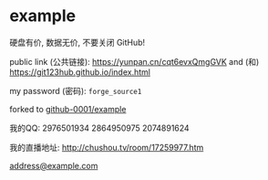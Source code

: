 # example

硬盘有价, 数据无价, 不要关闭 GitHub!

public link (公共链接): https://yunpan.cn/cqt6evxQmgGVK and (和) https://git123hub.github.io/index.html

my password (密码): `forge_source1`

forked to [github-0001/example](http://github.com/github-0001/example/)

我的QQ: 2976501934 2864950975 2074891624

我的直播地址: http://chushou.tv/room/17259977.htm

<address@example.com>
